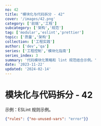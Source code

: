 ```yaml
---
no: 42
title: "模块化与代码拆分 - 42"
cover: '/images/42.png'
category: ['前端','工程']
subcategory: ['架构','规范']
tag: ['modular','eslint','prettier']
topic: ['质量','架构']
collection: ['工程实践']
author: ['dev','qa']
series: ['工程控制','模块化指南']
series_index: 3
summary: '代码模块化策略和 lint 规范结合示例。'
date: '2023-11-22'
updated: '2024-02-14'
---
```


# 模块化与代码拆分 - 42

示例：ESLint 规则示例。

```json
{"rules": {"no-unused-vars": "error"}}
```
